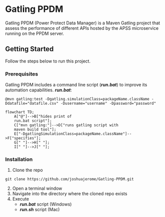 # Gatling PPDM
Gatling PPDM (Power Protect Data Manager) is a Maven Gatling project that assess the performance of different APIs hosted by the APSS microservice running on the PPDM server.

## Getting Started
Follow the steps below to run this project.

### Prerequisites
Gatling PPDM includes a command line script (_**run.bat**_) to improve its automation capabilities.
_**run.bat**_:
```
@mvn gatling:test -Dgatling.simulationClass=packageName.className -Ddatafile="datafile.csv" -Dusername="username" -Dpassword="password"
```
```mermaid
flowchart TD;
    A["@"]-->B["hides print of
    run.bat script"];
    C["mvn gatling:"]-->D["runs gatling script with 
    maven build tool"];
    E["-DgatlingSimulationClass=packageName.className"]-->F["specifies"];
    G[" "]-->H[" "];
    I[" "]-->J[" "];
```
### Installation
1. Clone the repo
```
git clone https://github.com/joshuajerome/Gatling-PPDM.git
```
2. Open a terminal window
3. Navigate into the directory where the cloned repo exists
4. Execute 
      - _**run.bat**_ script (Windows)
      - _**run.sh**_ script (Mac)



